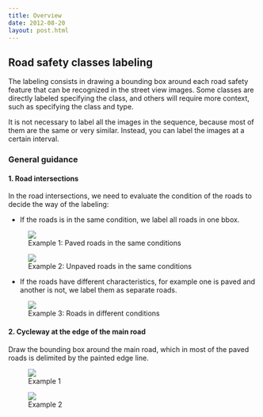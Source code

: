 ```yaml
---
title: Overview
date: 2012-08-20
layout: post.html
---
```


## Road safety classes labeling

The labeling consists in drawing a bounding box around each road safety feature that can be recognized in the street view images. Some classes are directly labeled specifying the class, and others will require more context, such as specifying the class and type.

It is not necessary to label all the images in the sequence, because most of them are the same or very similar. Instead, you can label the images at a certain interval.

### General guidance

#### 1. Road intersections

In the road intersections, we need to evaluate the condition of the roads to decide the way of the labeling:

- If the roads is in the same condition, we label all roads in one bbox. 

<div class="gallery">
    <figure >
        <img src="/ml-road-safety-labeling/assets/graphics/images/case1_1.jpg">
        <figcaption> Example 1: Paved roads in the same conditions</figcaption>
    </figure>
    <figure >
        <img src="/ml-road-safety-labeling/assets/graphics/images/case1_2.jpg">
        <figcaption> Example 2: Unpaved roads in the same conditions</figcaption>
    </figure>
</div>

- If the roads have different characteristics, for example one is paved and another is not, we label them as separate roads.

<div class="gallery">
    <figure >
        <img src="/ml-road-safety-labeling/assets/graphics/images/case1_3.jpg">
        <figcaption> Example 3: Roads in different conditions</figcaption>
    </figure>
</div>

#### 2. Cycleway at the edge of the main road

Draw the bounding box around the main road, which in most of the paved roads is delimited by the painted edge line.

<div class="gallery">
    <figure >
        <img src="/ml-road-safety-labeling/assets/graphics/images/case3_1.jpg">
        <figcaption> Example 1</figcaption>
    </figure>
    <figure >
        <img src="/ml-road-safety-labeling/assets/graphics/images/case3_2.jpg">
        <figcaption> Example 2</figcaption>
    </figure>
</div>
